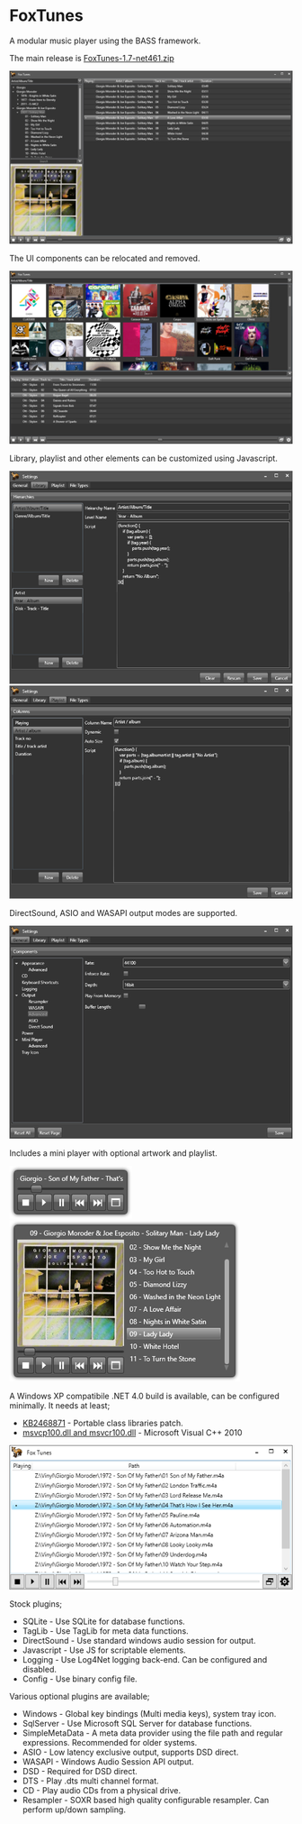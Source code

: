 # FoxTunes
A modular music player using the BASS framework.

The main release is [FoxTunes-1.7-net461.zip](https://github.com/aidan-g/FoxTunes/releases/download/1.7/FoxTunes-1.7-net461.zip)

![Main](Media/Screenshots/Main.PNG)

The UI components can be relocated and removed.

![Main](Media/Screenshots/Browser.PNG)

Library, playlist and other elements can be customized using Javascript.

![Hierarchy](Media/Screenshots/HierarchyBuilder.PNG)
![Playlist](Media/Screenshots/PlaylistBuilder.PNG)

DirectSound, ASIO and WASAPI output modes are supported.

![Settings](Media/Screenshots/Settings.PNG)

Includes a mini player with optional artwork and playlist.

![Mini A](Media/Screenshots/MiniPlayerA.PNG)
![Mini B](Media/Screenshots/MiniPlayerB.PNG)

A Windows XP compatibile .NET 4.0 build is available, can be configured minimally.
It needs at least;
* [KB2468871](http://support.microsoft.com/kb/2468871) - Portable class libraries patch.
* [msvcp100.dll and msvcr100.dll](https://github.com/aidan-g/FoxTunes/releases/download/0.8/FoxTunes-0.8-Dependencies.tar.gz) - Microsoft Visual C++ 2010

![Minimal](Media/Screenshots/Minimal.PNG)

Stock plugins;

* SQLite - Use SQLite for database functions.
* TagLib - Use TagLib for meta data functions.
* DirectSound - Use standard windows audio session for output.
* Javascript - Use JS for scriptable elements.
* Logging - Use Log4Net logging back-end. Can be configured and disabled.
* Config - Use binary config file.

Various optional plugins are available;

* Windows - Global key bindings (Multi media keys), system tray icon.
* SqlServer - Use Microsoft SQL Server for database functions.
* SimpleMetaData - A meta data provider using the file path and regular expressions. Recommended for older systems.
* ASIO - Low latency exclusive output, supports DSD direct.
* WASAPI - Windows Audio Session API output.
* DSD - Required for DSD direct.
* DTS - Play .dts multi channel format.
* CD - Play audio CDs from a physical drive.
* Resampler - SOXR based high quality configurable resampler. Can perform up/down sampling.

